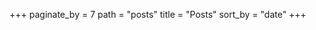 +++
paginate_by = 7
path = "posts"
title = "Posts"
sort_by = "date"
+++

<script data-goatcounter="https://gatosan.goatcounter.com/count" async src="//gc.zgo.at/count.js"></script>
